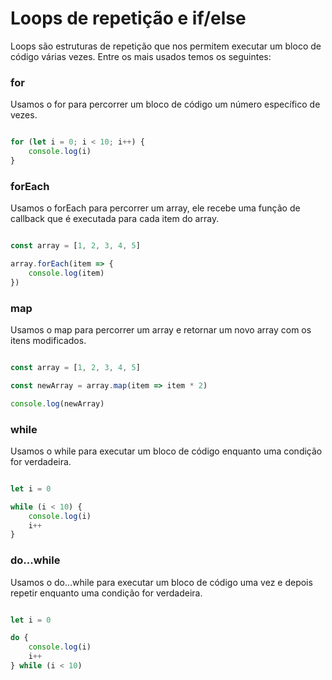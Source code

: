 # Loops de repetição e if/else

Loops são estruturas de repetição que nos permitem executar um bloco de código várias vezes. Entre os mais usados temos os seguintes:

### for

Usamos o for para percorrer um bloco de código um número específico de vezes.

```javascript

for (let i = 0; i < 10; i++) {
    console.log(i)
}

```

### forEach

Usamos o forEach para percorrer um array, ele recebe uma função de callback que é executada para cada item do array.

```javascript

const array = [1, 2, 3, 4, 5]

array.forEach(item => {
    console.log(item)
})

```

### map

Usamos o map para percorrer um array e retornar um novo array com os itens modificados.

```javascript

const array = [1, 2, 3, 4, 5]

const newArray = array.map(item => item * 2)

console.log(newArray)

```

### while

Usamos o while para executar um bloco de código enquanto uma condição for verdadeira.

```javascript

let i = 0

while (i < 10) {
    console.log(i)
    i++
}

```

### do...while

Usamos o do...while para executar um bloco de código uma vez e depois repetir enquanto uma condição for verdadeira.

```javascript

let i = 0

do {
    console.log(i)
    i++
} while (i < 10)

```



